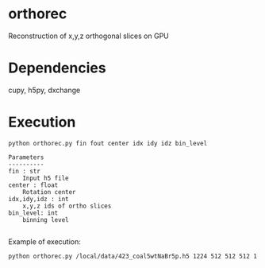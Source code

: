 # orthorec
Reconstruction of x,y,z orthogonal slices on GPU

# Dependencies
cupy, h5py, dxchange

# Execution
```
python orthorec.py fin fout center idx idy idz bin_level
```

```
Parameters
----------
fin : str
    Input h5 file
center : float
    Rotation center
idx,idy,idz : int
    x,y,z ids of ortho slices
bin_level: int
    binning level
    
```

Example of execution:        

```
python orthorec.py /local/data/423_coal5wtNaBr5p.h5 1224 512 512 512 1
```

